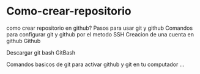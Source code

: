 # Como-crear-repositorio
como crear repositorio en github?
Pasos para usar git y github
Comandos para configurar git y github por el metodo SSH
Creacion de una cuenta en github
Github

Descargar git bash
GitBash

Comandos basicos de git para activar github y git en tu computador
...
